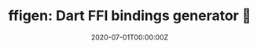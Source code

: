 ---
title: 'ffigen: Dart FFI bindings generator 🔗'
summary: Experimental dart bindings generator, part of [GSoC '20](https://summerofcode.withgoogle.com/projects/#5669653688352768).
tags:
- Dart
- Flutter
date: "2020-07-01T00:00:00Z"

# Optional external URL for project (replaces project detail page).
external_link: https://github.com/dart-lang/ffigen
---